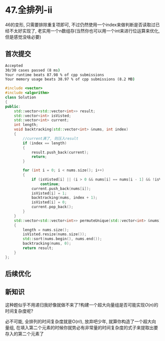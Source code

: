 # 47.全排列-ii

46的变形, 只需要排除重复项即可, 不过仍然使用一个index来做判断是否读取过已经不太好实现了, 老实用一个n数组存(当然你也可以用一个int来进行位运算来优化, 但是感觉没啥必要)

## 首次提交

```cmd
Accepted
30/30 cases passed (8 ms)
Your runtime beats 87.98 % of cpp submissions
Your memory usage beats 38.97 % of cpp submissions (8.2 MB)
```

```c++
#include <vector>
#include <algorithm>
class Solution
{
public:
    std::vector<std::vector<int>> result;
    std::vector<int> isVisted;
    std::vector<int> current;
    int length;
    void backtracking(std::vector<int> &nums, int index)
    {
        //current满了, 则压入result
        if (index == length)
        {
            result.push_back(current);
            return;
        }

        for (int i = 0; i < nums.size(); i++)
        {
            if (isVisted[i] || (i > 0 && nums[i] == nums[i - 1] && !isVisted[i - 1]))
                continue;
            current.push_back(nums[i]);
            isVisted[i] = 1;
            backtracking(nums, index + 1);
            isVisted[i] = 0;
            current.pop_back();
        }
    }
    std::vector<std::vector<int>> permuteUnique(std::vector<int> &nums)
    {
        length = nums.size();
        isVisted.resize(nums.size());
        std::sort(nums.begin(), nums.end());
        backtracking(nums, 0);
        return result;
    }
};
```

## 后续优化

## 新知识

这种题似乎不用递归我好像就做不来了?构建一个超大向量组是否可能实现$O(n)$的时间复杂度呢?

必不可能, 全排列的时间复杂度就是O(n!), 放弃吧少年, 就算你构造了一个超大向量组, 在填入第二个元素的时候你就势必有非常量的时间复杂度的式子来提取出要存入的第二个元素了
